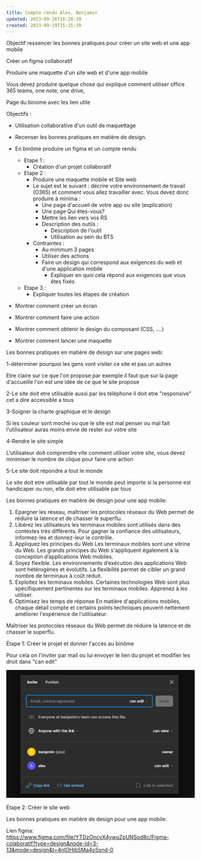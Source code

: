 ```yaml
---
title: Compte rendu Alex, Benjamin
updated: 2023-09-26T16:28:39
created: 2023-09-19T15:15:39
---
```


Objectif ressencer les bonnes pratiques pour créer un site web et une app mobile

Créer un figma collaboratif

Produire une maquette d'un site web et d'une app mobile

Vous devez produire quelque chose qui explique comment utiliser office 365 teams, one note, one drive,

Page du binome avec les lien utile

Objectifs :

- Utilisation collaborative d'un outil de maquettage
- Recenser les bonnes pratiques en matière de design.

- En binôme produire un figma et un compte rendu
  - Etape 1 :
    - Création d'un projet collaboratif
  - Etape 2 :
    - Produire une maquette mobile et Site web
    - Le sujet est le suivant : décrire votre environnement de travail (O365) et comment vous allez travailler avec. Vous devez donc produire à minima :
      - Une page d'accueil de votre app ou site (explication)
      - Une page Qui êtes-vous?
      - Mettre les lien vers vos RS
      - Description des outils :
        - Description de l'outil
        - Utilisation au sein du BTS
    - Contraintes :
      - Au minimum 3 pages
      - Utiliser des actions
      - Faire un design qui correspond aux exigences du web et d'une application mobile
        - Expliquer en quoi cela répond aux exigences que vous êtes fixés
  - Etape 3 :
    - Expliquer toutes les étapes de création

- Montrer comment créer un écran
- Montrer comment faire une action
- Montrer comment obtenir le design du composant (CSS, ….)
- Montrer comment lancer une maquette

Les bonnes pratiques en matière de design sur une pages web:

1-déterminer pourquoi les gens vont visiter ce site et pas un autres

Etre claire sur ce que l'on propose par exemple il faut que sur la page d'accueille l'on est une idée de ce que le site propose

2-Le site doit etre utilisable aussi par les téléphone il doit etre "responsive" cet a dire accessible a tous

3-Soigner la charte graphique et le design

Si les couleur sont moche ou que le site est mal penser ou mal fait l'utilisateur auras moins envie de rester sur votre site

4-Rendre le site simple

L'utilisateur doit comprendre vite comment utiliser votre site, vous devez minimiser le nombre de clique pour faire une action

5-Le site doit répondre a tout le monde

Le site doit etre utilisable par tout le monde peut importe si la personne est handicaper ou non, elle doit etre utilisable par tous

Les bonnes pratiques en matière de design pour une app mobile:

1.  Epargner les réseau, maîtriser les protocoles réseaux du Web permet de réduire la latence et de chasser le superflu.
2.  Libérez les utilisateurs les terminaux mobiles sont utilisés dans des contextes très différents. Pour gagner la confiance des utilisateurs, informez-les et donnez-leur le contrôle.
3.  Appliquez les principes du Web Les terminaux mobiles sont une vitrine du Web. Les grands principes du Web s'appliquent également à la conception d’applications Web mobiles.
4.  Soyez flexible. Les environnements d’exécution des applications Web sont hétérogènes et évolutifs. La flexibilité permet de cibler un grand nombre de terminaux à coût réduit.
5.  Exploitez les terminaux mobiles. Certaines technologies Web sont plus spécifiquement pertinentes sur les terminaux mobiles. Apprenez à les utiliser.
6.  Optimisez les temps de réponse En matière d'applications mobiles, chaque détail compte et certains points techniques peuvent nettement améliorer l'expérience de l'utilisateur.

Maîtriser les protocoles réseaux du Web permet de réduire la latence et de chasser le superflu.

Étape 1: Créer le projet et donner l'accès au binôme

Pour cela on l'inviter par mail ou lui envoyer le lien du projet et modifier les droit dans "can edit"

![image1](resources/cb8afdd74edd4b5e9ae8243c88e87bab.png)

Étape 2: Créer le site web

Les bonnes pratiques en matière de design pour une app mobile:

Lien figma: <https://www.figma.com/file/YTDzOncvX4ywuZpUNSod8c/Figma-colaboratif?type=design&node-id=3-13&mode=design&t=4nlOHibSMa4oSsnd-0>
